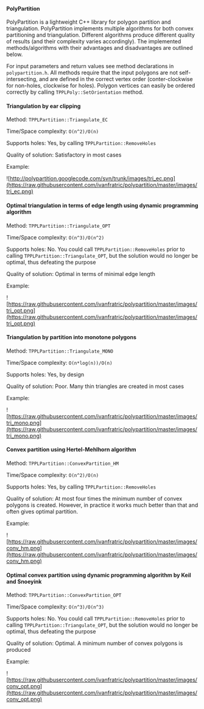 #### PolyPartition

PolyPartition is a lightweight C++ library for polygon partition and triangulation. PolyPartition implements multiple algorithms for both convex partitioning and triangulation. Different algorithms produce different quality of results (and their complexity varies accordingly). The implemented methods/algorithms with their advantages and disadvantages are outlined below.

For input parameters and return values see method declarations in `polypartition.h`. All methods require that the input polygons are not self-intersecting, and are defined in the correct vertex order (conter-clockwise for non-holes, clockwise for holes). Polygon vertices can easily be ordered correctly by calling `TPPLPoly::SetOrientation` method.

#### Triangulation by ear clipping

Method: `TPPLPartition::Triangulate_EC`

Time/Space complexity: `O(n^2)/O(n)`

Supports holes: Yes, by calling `TPPLPartition::RemoveHoles`

Quality of solution: Satisfactory in most cases

Example:

![http://polypartition.googlecode.com/svn/trunk/images/tri_ec.png](https://raw.githubusercontent.com/ivanfratric/polypartition/master/images/tri_ec.png)


#### Optimal triangulation in terms of edge length using dynamic programming algorithm

Method: `TPPLPartition::Triangulate_OPT`

Time/Space complexity: `O(n^3)/O(n^2)`

Supports holes: No. You could call `TPPLPartition::RemoveHoles` prior to calling `TPPLPartition::Triangulate_OPT`, but the solution would no longer be optimal, thus defeating the purpose

Quality of solution: Optimal in terms of minimal edge length

Example:

![https://raw.githubusercontent.com/ivanfratric/polypartition/master/images/tri_opt.png](https://raw.githubusercontent.com/ivanfratric/polypartition/master/images/tri_opt.png)


#### Triangulation by partition into monotone polygons

Method: `TPPLPartition::Triangulate_MONO`

Time/Space complexity: `O(n*log(n))/O(n)`

Supports holes: Yes, by design

Quality of solution: Poor. Many thin triangles are created in most cases

Example:

![https://raw.githubusercontent.com/ivanfratric/polypartition/master/images/tri_mono.png](https://raw.githubusercontent.com/ivanfratric/polypartition/master/images/tri_mono.png)


#### Convex partition using Hertel-Mehlhorn algorithm

Method: `TPPLPartition::ConvexPartition_HM`

Time/Space complexity: `O(n^2)/O(n)`

Supports holes: Yes, by calling `TPPLPartition::RemoveHoles`

Quality of solution: At most four times the minimum number of convex polygons is created. However, in practice it works much better than that and often gives optimal partition.

Example:

![https://raw.githubusercontent.com/ivanfratric/polypartition/master/images/conv_hm.png](https://raw.githubusercontent.com/ivanfratric/polypartition/master/images/conv_hm.png)


#### Optimal convex partition using dynamic programming algorithm by Keil and Snoeyink

Method: `TPPLPartition::ConvexPartition_OPT`

Time/Space complexity: `O(n^3)/O(n^3)`

Supports holes: No. You could call `TPPLPartition::RemoveHoles` prior to calling `TPPLPartition::Triangulate_OPT`, but the solution would no longer be optimal, thus defeating the purpose

Quality of solution: Optimal. A minimum number of convex polygons is produced

Example:

![https://raw.githubusercontent.com/ivanfratric/polypartition/master/images/conv_opt.png](https://raw.githubusercontent.com/ivanfratric/polypartition/master/images/conv_opt.png)


